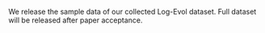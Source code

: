 We release the sample data of our collected Log-Evol dataset. Full dataset will be released after paper acceptance.
